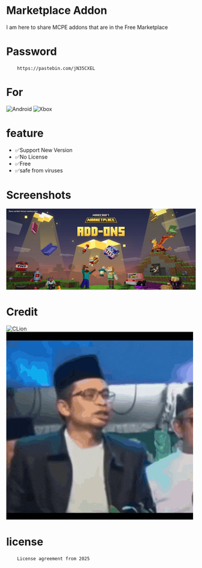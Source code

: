 # Marketplace Addon

I am here to share MCPE addons that are in the Free Marketplace

# Password

        https://pastebin.com/jN35CXEL
# For
![Android](https://img.shields.io/badge/Android-3DDC84?style=for-the-badge&logo=android&logoColor=white) ![Xbox](https://img.shields.io/badge/xbox-%23107C10.svg?style=for-the-badge&logo=xbox&logoColor=white)

# feature

 - ✅Support New Version
 - ✅No License
 - ✅Free
 - ✅safe from viruses

# Screenshots
![alt text](https://github.com/kintil555/Addon/blob/main/Screenshot/Marketplace_AddOnsPilot_NetBlog_1170x500.jpg?raw=true)

# Credit

![CLion](https://img.shields.io/badge/CLion-black?style=for-the-badge&logo=clion&logoColor=white) ![alt text](https://github.com/kintil555/Addon/blob/main/Screenshot/laugh-es-teh.gif?raw=true)

# license

        License agreement from 2025

